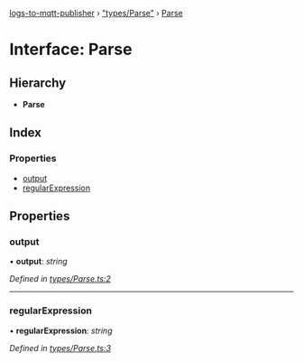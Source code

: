 [logs-to-mqtt-publisher](../README.md) › ["types/Parse"](../modules/_types_parse_.md) › [Parse](_types_parse_.parse.md)

# Interface: Parse

## Hierarchy

* **Parse**

## Index

### Properties

* [output](_types_parse_.parse.md#output)
* [regularExpression](_types_parse_.parse.md#regularexpression)

## Properties

###  output

• **output**: *string*

*Defined in [types/Parse.ts:2](https://github.com/TonyBrobston/logs-to-mqtt-publisher/blob/36765fa/src/types/Parse.ts#L2)*

___

###  regularExpression

• **regularExpression**: *string*

*Defined in [types/Parse.ts:3](https://github.com/TonyBrobston/logs-to-mqtt-publisher/blob/36765fa/src/types/Parse.ts#L3)*
